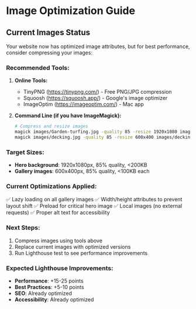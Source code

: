 # Image Optimization Guide

## Current Images Status
Your website now has optimized image attributes, but for best performance, consider compressing your images:

### Recommended Tools:
1. **Online Tools:**
   - TinyPNG (https://tinypng.com/) - Free PNG/JPG compression
   - Squoosh (https://squoosh.app/) - Google's image optimizer
   - ImageOptim (https://imageoptim.com/) - Mac app

2. **Command Line (if you have ImageMagick):**
   ```bash
   # Compress and resize images
   magick images/Garden-turfing.jpg -quality 85 -resize 1920x1080 images/Garden-turfing-optimized.jpg
   magick images/decking.jpg -quality 85 -resize 600x400 images/decking-optimized.jpg
   ```

### Target Sizes:
- **Hero background**: 1920x1080px, 85% quality, <200KB
- **Gallery images**: 600x400px, 85% quality, <100KB each

### Current Optimizations Applied:
✅ Lazy loading on all gallery images
✅ Width/height attributes to prevent layout shift
✅ Preload for critical hero image
✅ Local images (no external requests)
✅ Proper alt text for accessibility

### Next Steps:
1. Compress images using tools above
2. Replace current images with optimized versions
3. Run Lighthouse test to see performance improvements

### Expected Lighthouse Improvements:
- **Performance**: +15-25 points
- **Best Practices**: +5-10 points
- **SEO**: Already optimized
- **Accessibility**: Already optimized
